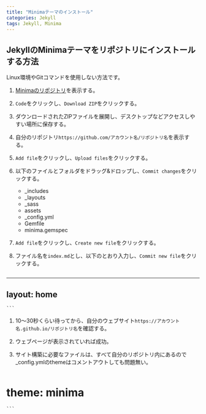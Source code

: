 ```yaml
---
title: "Minimaテーマのインストール"
categories: Jekyll
tags: Jekyll, Minima
---
```


## JekyllのMinimaテーマをリポジトリにインストールする方法

Linux環境やGitコマンドを使用しない方法です。

1. <a href="https://github.com/jekyll/minima" target="_blank">Minimaのリポジトリ</a>を表示する。
1. `Code`をクリックし、`Download ZIP`をクリックする。
1. ダウンロードされたZIPファイルを展開し、デスクトップなどアクセスしやすい場所に保存する。
1. 自分のリポジトリ`https://github.com/アカウント名/リポジトリ名`を表示する。
1. `Add file`をクリックし、`Upload files`をクリックする。
1. 以下のファイルとフォルダをドラッグ&ドロップし、`Commit changes`をクリックする。
   - _includes
   - _layouts
   - _sass
   - assets
   - _config.yml
   - Gemfile
   - minima.gemspec
1. `Add file`をクリックし、`Create new file`をクリックする。
1. ファイル名を`index.md`とし、以下のとおり入力し、`Commit new file`をクリックする。

    ```
---
layout: home
---
    ```

1. 10～30秒くらい待ってから、自分のウェブサイト`https://アカウント名.github.io/リポジトリ名`を確認する。
1. ウェブページが表示されていれば成功。
1. サイト構築に必要なファイルは、すべて自分のリポジトリ内にあるので
_config.ymlのthemeはコメントアウトしても問題無い。

    ```
# theme: minima
    ```
